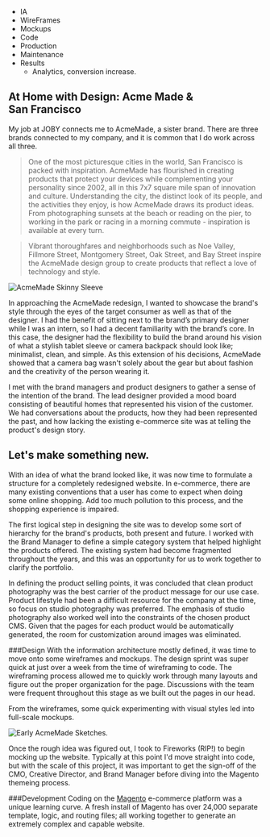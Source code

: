 * IA
* WireFrames
* Mockups
* Code
* Production
* Maintenance
* Results
  * Analytics, conversion increase.


## At Home with Design: Acme Made & San&nbsp;Francisco

My job at JOBY connects me to AcmeMade, a sister brand.  There are three brands connected to my company, and it is common that I do work across all three.

> One of the most picturesque cities in the world, San Francisco is packed with inspiration. AcmeMade has flourished in creating products that protect your devices while complementing your personality since 2002, all in this 7x7 square mile span of innovation and culture. Understanding the city, the distinct look of its people, and the activities they enjoy, is how AcmeMade draws its product ideas. From photographing sunsets at the beach or reading on the pier, to working in the park or racing in a morning commute - inspiration is available at every turn.

> Vibrant thoroughfares and neighborhoods such as Noe Valley, Fillmore Street, Montgomery Street, Oak Street, and Bay Street inspire the AcmeMade design group to create products that reflect a love of technology and style.

![AcmeMade Skinny Sleeve](http://joeyhiller.elasticbeanstalk.com/images/project/acmemade/SkinnySleeveHome.jpg "AcmeMade Skinny Sleeve")

In approaching the AcmeMade redesign, I wanted to showcase the brand's style through the eyes of the target consumer as well as that of the designer. I had the benefit of sitting next to the brand’s primary designer while I was an intern, so I had a decent familiarity with the brand’s core. In this case, the designer had the flexibility to build the brand around his vision of what a stylish tablet sleeve or camera backpack should look like; minimalist, clean, and simple. As this extension of his decisions, AcmeMade showed that a camera bag wasn't solely about the gear but about fashion and the creativity of the person wearing it.

I met with the brand managers and product designers to gather a sense of the intention of the brand. The lead designer provided a mood board consisting of beautiful homes that represented his vision of the customer. We had conversations about the products, how they had been represented the past, and how lacking the existing e-commerce site was at telling the product's design story.

## Let's make something new.
With an idea of what the brand looked like, it was now time to formulate a structure for a completely redesigned website.
In e-commerce, there are many existing conventions that a user has come to expect when doing some online shopping. Add too much pollution to this process, and the shopping experience is impaired.

The first logical step in designing the site was to develop some sort of hierarchy for the brand's products, both present and future. I worked with the Brand Manager to define a simple category system that helped highlight the products offered. The existing system had become fragmented throughout the years, and this was an opportunity for us to work together to clarify the portfolio.

In defining the product selling points, it was concluded that clean product photography was the best carrier of the product message for our use case. Product lifestyle had been a difficult resource for the company at the time, so focus on studio photography was preferred.
The emphasis of studio photography also worked well into the constraints of the chosen product CMS. Given that the pages for each product would be automatically generated, the room for customization around images was eliminated.

###Design
With the information architecture mostly defined, it was time to move onto some wireframes and mockups. The design sprint was super quick at just over a week from the time of wireframing to code. The wireframing process allowed me to quickly work through many layouts and figure out the proper organization for the page. Discussions with the team were frequent throughout this stage as we built out the pages in our head.

From the wireframes, some quick experimenting with visual styles led into full-scale mockups.

![Early AcmeMade Sketches.](http://joeyhiller.elasticbeanstalk.com/images/project/acmemade/projectImage.jpg "Early AcmeMade Sketches.")

Once the rough idea was figured out, I took to Fireworks (RIP!) to begin mocking up the website. Typically at this point I'd move straight into code, but with the scale of this project, it was important to get the sign-off of the CMO, Creative Director, and Brand Manager before diving into the Magento themeing process.

###Development
Coding on the [Magento](magento.com) e-commerce platform was a unique learning curve. A fresh install of Magento has over 24,000 separate template, logic, and routing files; all working together to generate an extremely complex and capable website.
